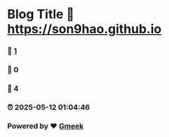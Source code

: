 # Blog Title :link: https://son9hao.github.io 
### :page_facing_up: [1](https://son9hao.github.io/tag.html) 
### :speech_balloon: 0 
### :hibiscus: 4 
### :alarm_clock: 2025-05-12 01:04:46 
### Powered by :heart: [Gmeek](https://github.com/Meekdai/Gmeek)
